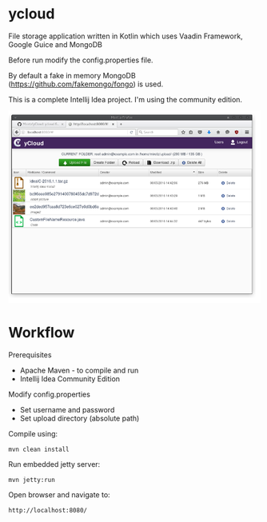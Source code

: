ycloud
==============

File storage application written in Kotlin which uses Vaadin Framework, Google Guice and MongoDB

Before run modify the config.properties file.

By default a fake in memory MongoDB (https://github.com/fakemongo/fongo) is used.

This is a complete Intellij Idea project.
I'm using the community edition.

<img src="scrot.png" />

Workflow
========
Prerequisites
- Apache Maven - to compile and run
- Intellij Idea Community Edition

Modify config.properties
- Set username and password
- Set upload directory (absolute path)

Compile using:
```
mvn clean install
```

Run embedded jetty server:
```
mvn jetty:run
```

Open browser and navigate to:
```
http://localhost:8080/
```


